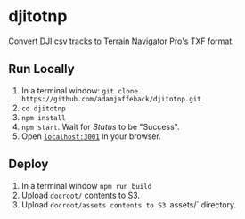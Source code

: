 # djitotnp
Convert DJI csv tracks to Terrain Navigator Pro's TXF format.

## Run Locally

1. In a terminal window: `git clone https://github.com/adamjaffeback/djitotnp.git`
1. `cd djitotnp`
1. `npm install`
1. `npm start`. Wait for _Status_ to  be "Success".
1. Open [`localhost:3001`](localhost:3001) in your browser.

## Deploy

1. In a terminal window `npm run build`
1. Upload `docroot/` contents to S3.
1. Upload `docroot/assets contents to S3 `assets/` directory.
